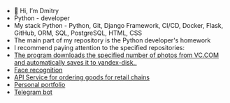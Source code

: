 - 👋 Hi, I’m Dmitry
- Python - developer
- My stack Python - Python, Git, Django Framework, CI/CD, Docker, Flask, GitHub, ORM, SQL, PostgreSQL, HTML, CSS
- The main part of my repository is the Python developer's homework
- I recommend paying attention to the specified repositories:
-   [The program downloads the specified number of photos from VC.COM and automatically saves it to yandex-disk..](https://github.com/DmitryGitHab/CW_V_2_Y)
-   [Face recognition](https://github.com/DmitryGitHab/face_detected/)
-   [API Service for ordering goods for retail chains](https://github.com/DmitryGitHab/django_retail_chain)
-   [Personal portfolio](https://github.com/DmitryGitHab/django_portfolio_personal)
-   [Telegram bot](https://github.com/DmitryGitHab/tg_test)
